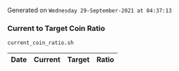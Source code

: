 Generated on `Wednesday 29-September-2021 at 04:37:13`

### Current to Target Coin Ratio
`current_coin_ratio.sh`

Date|Current|Target|Ratio
---|---|---|---
